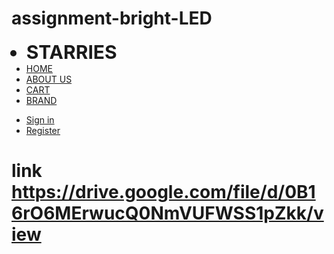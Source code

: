 # assignment-bright-LED
<div class="navbar-wrapper">
    	<div class="container-fluid">
        	<nav class="navbar navbar-fixed-top">
            	<div class="container1">
                	<div id="navbar" class="navbar-collapse">
                    	<ul class="nav navbar-nav">
                    		<li class="brand" style="font-size:30px"><b>STARRIES</b></li>
                        	<li class="home"><a href="hp.html" class="">HOME</a></li>
                        	<li class="aboutus"><a href="html/about-us.html" class=" ">ABOUT US</a></li>
                        	<li><a href="cart.html">CART</a></li>   
                        	<li><a href="code/brands.html">BRAND</a></li>
                    	</ul>
                    	<ul class="nav navbar-nav pull-right">
                        	<li class="signin"><a href="code/Log In/log in.html" class=" ">Sign in</a></li>
							<li class="resgister"><a href="register.html" class=" ">Register</a></li>                    
                        </ul>                     
                	</div>
            	</div>
        	</nav>
    	</div>
	</div>

# link https://drive.google.com/file/d/0B16rO6MErwucQ0NmVUFWSS1pZkk/view
